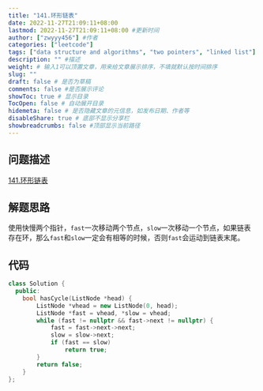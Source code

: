 ```yaml
---
title: "141.环形链表"
date: 2022-11-27T21:09:11+08:00
lastmod: 2022-11-27T21:09:11+08:00 #更新时间
author: ["zwyyy456"] #作者
categories: ["leetcode"]
tags: ["data structure and algorithms", "two pointers", "linked list"]
description: "" #描述
weight: # 输入1可以顶置文章，用来给文章展示排序，不填就默认按时间排序
slug: ""
draft: false # 是否为草稿
comments: false #是否展示评论
showToc: true # 显示目录
TocOpen: false # 自动展开目录
hidemeta: false # 是否隐藏文章的元信息，如发布日期、作者等
disableShare: true # 底部不显示分享栏
showbreadcrumbs: false #顶部显示当前路径
---
```

## 问题描述
[141.环形链表](https://leetcode.cn/problems/linked-list-cycle/)

## 解题思路
使用快慢两个指针，`fast`一次移动两个节点，`slow`一次移动一个节点，如果链表存在环，那么`fast`和`slow`一定会有相等的时候，否则`fast`会运动到链表末尾。

## 代码
```cpp
class Solution {
  public:
    bool hasCycle(ListNode *head) {
        ListNode *vhead = new ListNode(0, head);
        ListNode *fast = vhead, *slow = vhead;
        while (fast != nullptr && fast->next != nullptr) {
            fast = fast->next->next;
            slow = slow->next;
            if (fast == slow)
                return true;
        }
        return false;
    }
};
```

